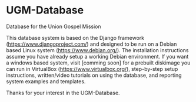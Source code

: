 # UGM-Database
Database for the Union Gospel Mission

This database system is based on the Django framework 
(https://www.djangoproject.com/) and designed to be run on a Debian based
Linux system (https://www.debian.org/).  The installation instructions
assume you have already setup a working Debian environment.  If you want
a windows based system, visit [comming soon] for a prebuilt diskimage
you can run in VirtualBox (https://www.virtualbox.org/), step-by-step 
setup instructions, written/video tutorials on using the database, and
reporting system examples and templates.

Thanks for your interest in the UGM-Database.
